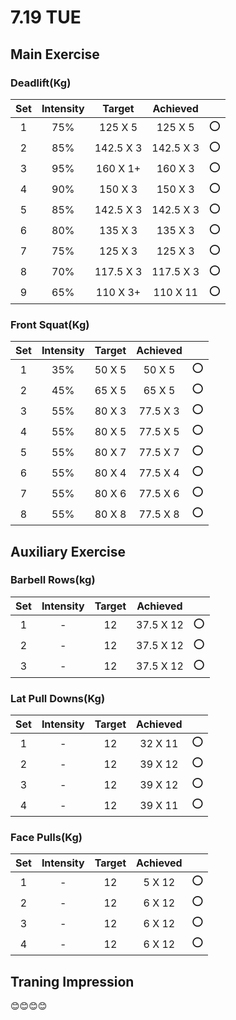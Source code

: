 # 7.19 TUE

## Main Exercise



### Deadlift(Kg)

| Set  | Intensity |  Target   | Achieved  |      |
| :--: | :-------: | :-------: | :-------: | :--: |
|  1   |    75%    |  125 X 5  |  125 X 5  |  ⭕   |
|  2   |    85%    | 142.5 X 3 | 142.5 X 3 |  ⭕   |
|  3   |    95%    | 160 X 1+  |  160 X 3  |  ⭕   |
|  4   |    90%    |  150 X 3  |  150 X 3  |  ⭕   |
|  5   |    85%    | 142.5 X 3 | 142.5 X 3 |  ⭕   |
|  6   |    80%    |  135 X 3  |  135 X 3  |  ⭕   |
|  7   |    75%    |  125 X 3  |  125 X 3  |  ⭕   |
|  8   |    70%    | 117.5 X 3 | 117.5 X 3 |  ⭕   |
|  9   |    65%    | 110 X 3+  | 110 X 11  |  ⭕   |



### Front Squat(Kg)

| Set  | Intensity | Target | Achieved |      |
| :--: | :-------: | :----: | :------: | :--: |
|  1   |    35%    | 50 X 5 |  50 X 5  |  ⭕   |
|  2   |    45%    | 65 X 5 |  65 X 5  |  ⭕   |
|  3   |    55%    | 80 X 3 | 77.5 X 3 |  ⭕   |
|  4   |    55%    | 80 X 5 | 77.5 X 5 |  ⭕   |
|  5   |    55%    | 80 X 7 | 77.5 X 7 |  ⭕   |
|  6   |    55%    | 80 X 4 | 77.5 X 4 |  ⭕   |
|  7   |    55%    | 80 X 6 | 77.5 X 6 |  ⭕   |
|  8   |    55%    | 80 X 8 | 77.5 X 8 |  ⭕   |



## Auxiliary Exercise



### Barbell Rows(kg)

| Set  | Intensity | Target | Achieved  |      |
| :--: | :-------: | :----: | :-------: | :--: |
|  1   |     -     |   12   | 37.5 X 12 |  ⭕   |
|  2   |     -     |   12   | 37.5 X 12 |  ⭕   |
|  3   |     -     |   12   | 37.5 X 12 |  ⭕   |



### Lat Pull Downs(Kg)

| Set  | Intensity | Target | Achieved |      |
| :--: | :-------: | :----: | :------: | :--: |
|  1   |     -     |   12   | 32 X 11  |  ⭕   |
|  2   |     -     |   12   | 39 X 12  |  ⭕   |
|  3   |     -     |   12   | 39 X 12  |  ⭕   |
|  4   |     -     |   12   | 39 X 11  |  ⭕   |



### Face Pulls(Kg)

| Set  | Intensity | Target | Achieved |      |
| :--: | :-------: | :----: | :------: | :--: |
|  1   |     -     |   12   |  5 X 12  |  ⭕   |
|  2   |     -     |   12   |  6 X 12  |  ⭕   |
|  3   |     -     |   12   |  6 X 12  |  ⭕   |
|  4   |     -     |   12   |  6 X 12  |  ⭕   |



## Traning Impression

😊😊😊😊

